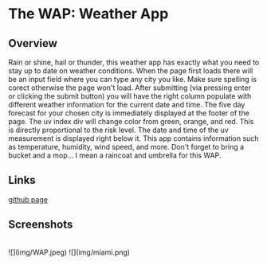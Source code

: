 # The WAP: Weather App

## Overview

Rain or shine, hail or thunder, this weather app has exactly what you need to stay up to date on weather conditions. When the page first loads there will be an input field where you can type any city you like. Make sure spelling is corect otherwise the page won't load. After submitting (via pressing enter or clicking the submit button) you will have the right column populate  with different weather information for the current date and time.  The five day forecast for your chosen city is immediately displayed at the footer of the page. The uv index div will change color from green, orange, and red. This is directly proportional to the risk level. The date and time of the uv measurement is displayed right below it. This app contains information such as temperature, humidity, wind speed, and more. Don't forget to bring a bucket and a mop... I mean a raincoat and umbrella for this WAP.

## Links
[github page](https://github.com/lcalderin12/WAP-Weather-APP-H6)


## Screenshots
<br>
![](img/WAP.jpeg)
![](img/miami.png)
